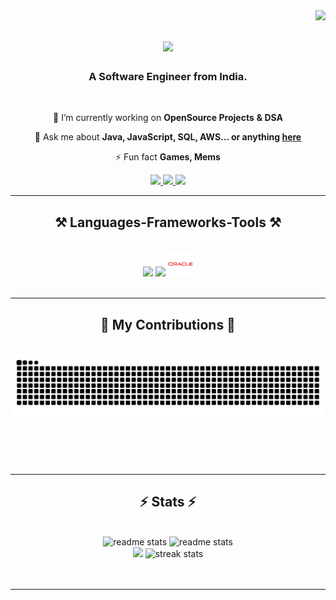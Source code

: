 <img align="right" src="https://visitor-badge.laobi.icu/badge?page_id=salesp07.salesp07" />

<h1 align="center">
    <img src="https://readme-typing-svg.herokuapp.com/?font=Righteous&size=35&center=true&vCenter=true&width=500&height=70&duration=4000&lines=Hi+There!+👋;+I'm+Yuvaraj+R!;" />
</h1>

<h3 align="center">A Software Engineer from India. </h3>

<br/>

<div align="center">
 
 🔭 I’m currently working on **OpenSource Projects** **& DSA** 
 
💬 Ask me about **Java, JavaScript, SQL, AWS... or anything [here](https://github.com/yuvarajrece/yuvarajrece/issues)**

⚡ Fun fact **Games, Mems**

 </div>
 
<div align="center"> 
  <a href="mailto:yuvaraj.ece.sec@gmail.com">
    <img src="https://img.shields.io/badge/Gmail-333333?style=for-the-badge&logo=gmail&logoColor=red" />
  </a>
  <a href="https://linkedin.com/in/r-yuvaraj" target="_blank">
    <img src="https://img.shields.io/badge/LinkedIn-0077B5?style=for-the-badge&logo=linkedin&logoColor=white" target="_blank" />
  </a>
  <a href="https://yuvarajrece.github.com" target="_blank">
     <img src="https://img.shields.io/badge/Portfolio-FF5722?style=for-the-badge&logo=todoist&logoColor=white" target=""_blank" /> <!-- sqlite, safari, google-chrome are other good icon options -->
  </a>
</div>

 <hr/>
 
<h2 align="center">⚒️ Languages-Frameworks-Tools ⚒️</h2>
<br/>
<div align="center">
    <img src="https://skillicons.dev/icons?i=mongodb,react,nodejs,github,figma,tailwind,git,aws" />
    <img src="https://skillicons.dev/icons?i=html,css,javascript,firebase,python,c,java,postman" /> <a href="https://www.oracle.com/" target="_blank" rel="noreferrer"> <img src="https://raw.githubusercontent.com/devicons/devicon/master/icons/oracle/oracle-original.svg" alt="oracle" width="40" height="40"/> </a> <br>
</div>

<br/>
<hr/>

<div align="center">
  <h2>🐍 My Contributions 🐍</h2>
  <br>
  <img alt="snake eating my contributions" src="https://raw.githubusercontent.com/yuvarajrece/yuvarajrece/output/github-contribution-grid-snake.svg" />
  
  <br/><br/><br/>
</div>

<hr/>

<h2 align="center">⚡ Stats ⚡</h2>
<br>
<div align=center>
    <img width=400 src="https://leetcard.jacoblin.cool/ryuvaraj?theme=light&font=Poppins&ext=contest" alt="readme stats" />
  <img width=400 src="https://github-readme-stats-salesp07.vercel.app/api?username=yuvarajrece&count_private=true&show_icons=true&theme=default&rank_icon=github&border_radius=10" alt="readme stats" />
  <br/> 
  <img width=360 src="https://github-readme-stats-salesp07.vercel.app/api/top-langs/?username=yuvarajrece&hide=HTML&langs_count=8&layout=compact&theme=default&border_radius=10&size_weight=0.5&count_weight=0.5&exclude_repo=github-readme-stats%22%20alt=%22top%20langs"/>
 <img width=400 src="https://github-readme-streak-stats-salesp07.vercel.app/?user=yuvarajrece&count_private=true&theme=default&border_radius=10" alt="streak stats"/> 
</div>
<br/><br/>

<hr/>



<br/>
